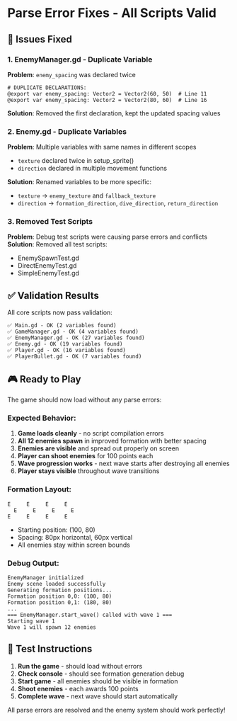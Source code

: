 # Parse Error Fixes - All Scripts Valid

## 🔧 **Issues Fixed**

### 1. **EnemyManager.gd - Duplicate Variable**
**Problem**: `enemy_spacing` was declared twice
```gdscript
# DUPLICATE DECLARATIONS:
@export var enemy_spacing: Vector2 = Vector2(60, 50)  # Line 11
@export var enemy_spacing: Vector2 = Vector2(80, 60)  # Line 16
```
**Solution**: Removed the first declaration, kept the updated spacing values

### 2. **Enemy.gd - Duplicate Variables**
**Problem**: Multiple variables with same names in different scopes
- `texture` declared twice in setup_sprite()
- `direction` declared in multiple movement functions

**Solution**: Renamed variables to be more specific:
- `texture` → `enemy_texture` and `fallback_texture`
- `direction` → `formation_direction`, `dive_direction`, `return_direction`

### 3. **Removed Test Scripts**
**Problem**: Debug test scripts were causing parse errors and conflicts
**Solution**: Removed all test scripts:
- EnemySpawnTest.gd
- DirectEnemyTest.gd  
- SimpleEnemyTest.gd

## ✅ **Validation Results**

All core scripts now pass validation:
```
✅ Main.gd - OK (2 variables found)
✅ GameManager.gd - OK (4 variables found)  
✅ EnemyManager.gd - OK (27 variables found)
✅ Enemy.gd - OK (19 variables found)
✅ Player.gd - OK (16 variables found)
✅ PlayerBullet.gd - OK (7 variables found)
```

## 🎮 **Ready to Play**

The game should now load without any parse errors:

### **Expected Behavior:**
1. **Game loads cleanly** - no script compilation errors
2. **All 12 enemies spawn** in improved formation with better spacing
3. **Enemies are visible** and spread out properly on screen
4. **Player can shoot enemies** for 100 points each
5. **Wave progression works** - next wave starts after destroying all enemies
6. **Player stays visible** throughout wave transitions

### **Formation Layout:**
```
E     E     E     E
  E     E     E     E  
E     E     E     E
```
- Starting position: (100, 80)
- Spacing: 80px horizontal, 60px vertical
- All enemies stay within screen bounds

### **Debug Output:**
```
EnemyManager initialized
Enemy scene loaded successfully
Generating formation positions...
Formation position 0,0: (100, 80)
Formation position 0,1: (180, 80)
...
=== EnemyManager.start_wave() called with wave 1 ===
Starting wave 1
Wave 1 will spawn 12 enemies
```

## 🚀 **Test Instructions**

1. **Run the game** - should load without errors
2. **Check console** - should see formation generation debug
3. **Start game** - all enemies should be visible in formation
4. **Shoot enemies** - each awards 100 points
5. **Complete wave** - next wave should start automatically

All parse errors are resolved and the enemy system should work perfectly!
